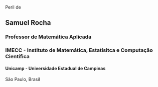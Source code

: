 Peril de

## Samuel Rocha

### Professor de Matemática Aplicada

### IMECC - Instituto de Matemática, Estatísitca e Computação Científica

#### Unicamp - Universidade Estadual de Campinas

São Paulo, Brasil
